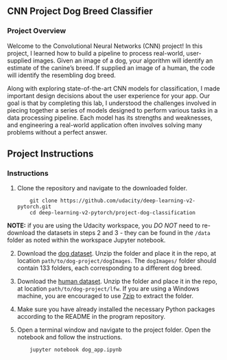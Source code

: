 ## CNN Project Dog Breed Classifier

### Project Overview
Welcome to the Convolutional Neural Networks (CNN) project! In this project, I learned how to build a pipeline to process 
real-world, user-supplied images. Given an image of a dog, your algorithm will identify an estimate of the canine’s breed.
If supplied an image of a human, the code will identify the resembling dog breed.

Along with exploring state-of-the-art CNN models for classification, I made important design decisions about the 
user experience for your app. Our goal is that by completing this lab, I understood the challenges involved in piecing 
together a series of models designed to perform various tasks in a data processing pipeline. Each model has its strengths 
and weaknesses, and engineering a real-world application often involves solving many problems without a perfect answer. 

## Project Instructions

### Instructions

1. Clone the repository and navigate to the downloaded folder.
	
	```	
		git clone https://github.com/udacity/deep-learning-v2-pytorch.git
		cd deep-learning-v2-pytorch/project-dog-classification
	```
	
__NOTE:__ if you are using the Udacity workspace, you *DO NOT* need to re-download the datasets in steps 2 and 3 - they can be found in the `/data` folder as noted within the workspace Jupyter notebook.

2. Download the [dog dataset](https://s3-us-west-1.amazonaws.com/udacity-aind/dog-project/dogImages.zip).  Unzip the folder and place it in the repo, at location `path/to/dog-project/dogImages`.  The `dogImages/` folder should contain 133 folders, each corresponding to a different dog breed.
3. Download the [human dataset](http://vis-www.cs.umass.edu/lfw/lfw.tgz).  Unzip the folder and place it in the repo, at location `path/to/dog-project/lfw`.  If you are using a Windows machine, you are encouraged to use [7zip](http://www.7-zip.org/) to extract the folder. 
4. Make sure you have already installed the necessary Python packages according to the README in the program repository.
5. Open a terminal window and navigate to the project folder. Open the notebook and follow the instructions.
	
	```
		jupyter notebook dog_app.ipynb
	```



